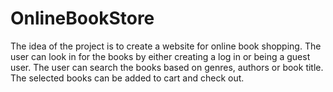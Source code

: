 # OnlineBookStore
The idea of the project is to create a website for online book shopping. The user can look in for the books by either creating a log in or being a guest user. The user can search the books based on genres, authors or book title. The selected books can be added to cart and check out. 

